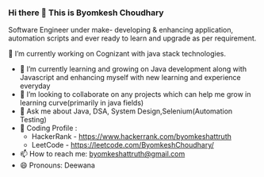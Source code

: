 ### Hi there 👋 This is Byomkesh Choudhary
Software Engineer under make- developing & enhancing application, automation scripts and ever ready to learn and upgrade as per requirement.

 🔭 I’m currently working on Cognizant with java stack technologies.
- 🌱 I’m currently learning and growing on Java development along with Javascript and enhancing myself with new learning and experience everyday
- 👯 I’m looking to collaborate on any projects which can help me grow in learning curve(primarily in java fields)
- 💬 Ask me about Java, DSA, System Design,Selenium(Automation Testing)
- 💬 Coding Profile :
   -  HackerRank - https://www.hackerrank.com/byomkeshattruth
   -  LeetCode   - https://leetcode.com/ByomkeshChoudhary/
- 📫 How to reach me: byomkeshattruth@gmail.com
- 😄 Pronouns: Deewana
<!--
**Byomkesh19/Byomkesh19** is a ✨ _special_ ✨ repository because its `README.md` (this file) appears on your GitHub profile.

Here are some ideas to get you started:

- 🔭 I’m currently working on Cognizant with java stack technologies
- 🌱 I’m currently learning on Full Stack Java development along with Javascript and enhancing myself with new learning and experience everyday
- 👯 I’m looking to collaborate on any projects which can help me grow in learning curve(primarily in java fields)
- 🤔 I’m looking out for SDE roles
- 💬 Ask me about Java, DSA, System Design
- 📫 How to reach me: byomkeshattruth@gmail.com
- 😄 Pronouns: Deewana
-->
